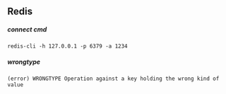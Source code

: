 ## Redis
##### connect cmd
```
redis-cli -h 127.0.0.1 -p 6379 -a 1234
```
##### wrongtype
```
(error) WRONGTYPE Operation against a key holding the wrong kind of value

```